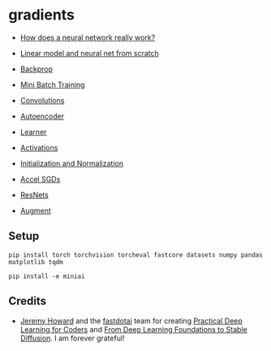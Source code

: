# gradients

- [How does a neural network really work?](https://github.com/conscioustahoe/gradients/blob/main/how-does-a-neural-net-really-work.ipynb)

- [Linear model and neural net from scratch](https://github.com/conscioustahoe/gradients/blob/main/linear-model-and-neural-net-from-scratch.ipynb)

- [Backprop](https://github.com/conscioustahoe/gradients/blob/main/backprop.ipynb)

- [Mini Batch Training](https://github.com/conscioustahoe/gradients/blob/main/minibatch-training.ipynb)

- [Convolutions](https://github.com/conscioustahoe/gradients/blob/main/convolutions_part_a.ipynb)

- [Autoencoder](https://github.com/conscioustahoe/gradients/blob/main/autoencoder.ipynb)

- [Learner](https://github.com/conscioustahoe/gradients/blob/main/learner.ipynb)

- [Activations](https://github.com/conscioustahoe/gradients/blob/main/activations.ipynb)

- [Initialization and Normalization](https://github.com/conscioustahoe/gradients/blob/main/initializing.ipynb)

- [Accel SGDs](https://github.com/conscioustahoe/gradients/blob/main/accel-sgd.ipynb)

- [ResNets](https://github.com/conscioustahoe/gradients/blob/main/resnet.ipynb)

- [Augment](https://github.com/conscioustahoe/gradients/blob/main/augment.ipynb)

## Setup

```
pip install torch torchvision torcheval fastcore datasets numpy pandas matplotlib tqdm
```

```
pip install -e miniai
```



## Credits

- [Jeremy Howard](https://x.com/jeremyphoward) and the [fastdotai](https://www.fast.ai/) team for creating [Practical Deep Learning for Coders](https://course.fast.ai/) and [From Deep Learning Foundations to Stable Diffusion](https://course.fast.ai/Lessons/part2.html). I am forever grateful!
